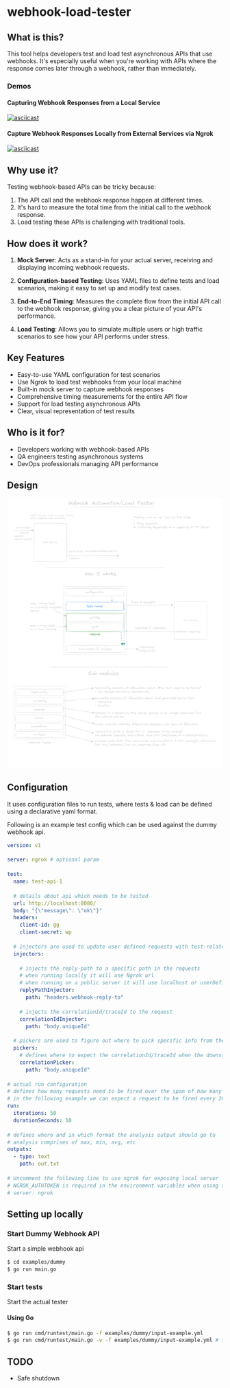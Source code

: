 # webhook-load-tester


## What is this?

This tool helps developers test and load test asynchronous APIs that use webhooks. It's especially useful when you're working with APIs where the response comes later through a webhook, rather than immediately.

### Demos

#### Capturing Webhook Responses from a Local Service

[![asciicast](https://asciinema.org/a/677409.svg)](https://asciinema.org/a/677409)

#### Capture Webhook Responses Locally from External Services via Ngrok

[![asciicast](https://asciinema.org/a/677410.svg)](https://asciinema.org/a/677410)

## Why use it?

Testing webhook-based APIs can be tricky because:
1. The API call and the webhook response happen at different times.
2. It's hard to measure the total time from the initial call to the webhook response.
3. Load testing these APIs is challenging with traditional tools.

## How does it work?

1. **Mock Server**: Acts as a stand-in for your actual server, receiving and displaying incoming webhook requests.

2. **Configuration-based Testing**: Uses YAML files to define tests and load scenarios, making it easy to set up and modify test cases.

3. **End-to-End Timing**: Measures the complete flow from the initial API call to the webhook response, giving you a clear picture of your API's performance.

4. **Load Testing**: Allows you to simulate multiple users or high traffic scenarios to see how your API performs under stress.

## Key Features

- Easy-to-use YAML configuration for test scenarios
- Use Ngrok to load test webhooks from your local machine
- Built-in mock server to capture webhook responses
- Comprehensive timing measurements for the entire API flow
- Support for load testing asynchronous APIs
- Clear, visual representation of test results

## Who is it for?

- Developers working with webhook-based APIs
- QA engineers testing asynchronous systems
- DevOps professionals managing API performance

## Design

![Overview](docs/overview.png "Overview of design")

## Configuration 

It uses configuration files to run tests, where tests & load can be defined using a declarative yaml format.

Following is an example test config which can be used against the dummy webhook api.

```yaml
version: v1

server: ngrok # optional param

test:
  name: test-api-1
  
  # details about api which needs to be tested
  url: http://localhost:8080/
  body: "{\"message\": \"ok\"}"
  headers:
    client-id: gg
    client-secret: wp
  
  # injectors are used to update user defined requests with test-related variables
  injectors:

    # injects the reply-path to a specific path in the requests
    # when running locally it will use Ngrok url
    # when running on a public server it will use localhost or userDefinedHost
    replyPathInjector:
      path: "headers.webhook-reply-to"
    
    # injects the correlationId/traceId to the request
    correlationIdInjector:
      path: "body.uniqueId"

  # pickers are used to figure out where to pick specific info from the response
  pickers:
    # defines where to expect the correlationId/traceId when the downstream gives a callback
    correlationPicker:
      path: "body.uniqueId"

# actual run configuration 
# defines how many requests need to be fired over the span of how many seconds
# in the following example we can expect a request to be fired every 200ms (10s/50r)
run:
  iterations: 50
  durationSeconds: 10

# defines where and in which format the analysis output should go to
# analysis comprises of max, min, avg, etc
outputs:
  - type: text
    path: out.txt

# Uncomment the following line to use ngrok for exposing local server
# NGROK_AUTHTOKEN is required in the environment variables when using this mode
# server: ngrok
```

## Setting up locally

### Start Dummy Webhook API 

Start a simple webhook api

```bash
$ cd examples/dummy
$ go run main.go
```

### Start tests  

Start the actual tester

#### Using Go

```bash
$ go run cmd/runtest/main.go -f examples/dummy/input-example.yml 
$ go run cmd/runtest/main.go -v -f examples/dummy/input-example.yml # for verbose output
```

## TODO

- Safe shutdown
